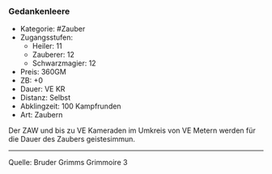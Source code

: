 ### Gedankenleere

- Kategorie: #Zauber
- Zugangsstufen:
  - Heiler: 11
  - Zauberer: 12
  - Schwarzmagier: 12
- Preis: 360GM
- ZB: +0
- Dauer: VE KR
- Distanz: Selbst
- Abklingzeit: 100 Kampfrunden
- Art: Zaubern

Der ZAW und bis zu VE Kameraden im Umkreis von VE Metern werden für die Dauer des Zaubers geistesimmun.

---

Quelle: Bruder Grimms Grimmoire 3
